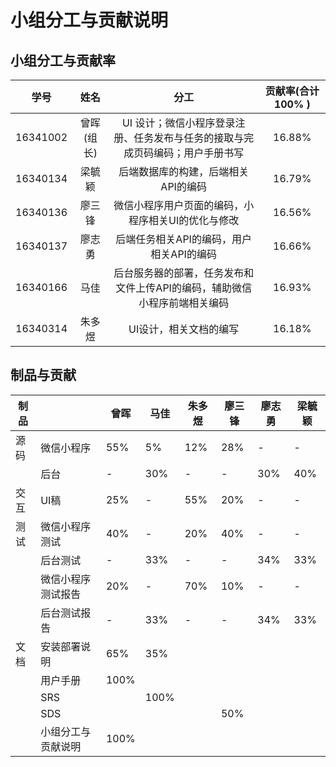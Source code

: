 # 小组分工与贡献说明

## 小组分工与贡献率

|   学号   |   姓名    |   分工   | 贡献率(合计 100% ) |
| :------: | :---------------------------------: | :--------------------------------------: | :-----------: |
| 16341002 |  曾晖 (组长) | UI 设计；微信小程序登录注册、任务发布与任务的接取与完成页码编码；用户手册书写 |      16.88%      |
| 16340134 |  梁毓颖  | 后端数据库的构建，后端相关API的编码   |     16.79%    |
| 16340136 |  廖三锋  |  微信小程序用户页面的编码，小程序相关UI的优化与修改  |     16.56%    |
| 16340137 |  廖志勇  |  后端任务相关API的编码，用户相关API的编码  |      16.66%   |
| 16340166 |  马佳    |  后台服务器的部署，任务发布和文件上传API的编码，辅助微信小程序前端相关编码   |     16.93%    |
| 16340314 |  朱多煜  |  UI设计，相关文档的编写  |    16.18%    |

## 制品与贡献

|制品|         |曾晖|马佳|朱多煜|廖三锋|廖志勇|梁毓颖|
| ---- | ----------------- | ---- | ---- | ---- | ---- | ---- | ---- |
| 源码   | 微信小程序 | 55% | 5% |	12% | 28% |	- |	- |
|      | 后台 | - | 30% |	- |	- |	30% | 40% |
| 交互	 | UI稿 | 25% |	- | 55% | 20% |	- | - |
| 测试	 | 微信小程序测试 | 40% | - | 20% | 40% | - | - |
|      | 后台测试 | - | 33% | - | - | 34% |	33% |
|      | 微信小程序测试报告 | 20% | - | 70% | 10% |	- |	- |
|      | 后台测试报告 |	- |	33% | - | - | 34% |	33% |
| 文档   | 安装部署说明 | 65% | 35% | | | |  |
|      | 用户手册 | 100% | | | | | |
|      | SRS | | 100% | | |  | |
|      | SDS | | |  | 50% | | |
|      | 小组分工与贡献说明 | 100% | | | | | |
